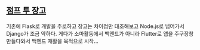 <!-- @format -->

## [점프 투 장고](https://wikidocs.net/72377)

기존에 Flask로 개발을 주로하고 장고는 차이점만 대조해보고 Node.js로 넘어가서 Django가 조금 약하다.
게다가 소마활동에서 백엔드가 아니라 Flutter로 앱을 주구장창 만들다와서 백엔드 재활을 목적으로 시작...
